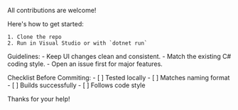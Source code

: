 All contributions are welcome! 

Here's how to get started:

	1. Clone the repo
	2. Run in Visual Studio or with `dotnet run`

Guidelines: 
	- Keep UI changes clean and consistent.
	- Match the existing C# coding style.
	- Open an issue first for major features.

Checklist Before Commiting:
	- [ ] Tested locally
	- [ ] Matches naming format
	- [ ] Builds successfully
	- [ ] Follows code style

Thanks for your help!